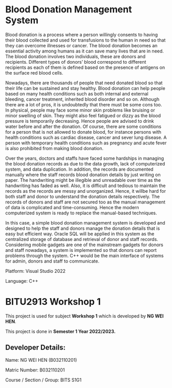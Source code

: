# Blood Donation Management System

Blood donation is a process where a person willingly consents to having their blood collected and used for transfusions to the human in need so that they can overcome illnesses or cancer. The blood donation becomes an essential activity among humans as it can save many lives that are in need. The blood donation involves two individuals, these are donors and recipients. Different types of donors’ blood correspond to different recipients as each of them is defined based on the presence of antigens on the surface red blood cells.

Nowadays, there are thousands of people that need donated blood so that their life can be sustained and stay healthy. Blood donation can help people based on many health conditions such as both internal and external bleeding, cancer treatment, inherited blood disorder and so on. Although there are a lot of pros, it is undoubtedly
that there must be some cons too. In physical, people may face some minor skin problems like bruising or minor swelling of skin. They might also feel fatigued or dizzy as the blood pressure is temporarily decreasing. Hence people are advised to drink water before and after the donation. Of course, there are some conditions for a person
that is not allowed to donate blood, for instance persons with health conditions such as cardiac disease, cancer and sever lung disease. A person with temporary health conditions such as pregnancy and acute fever is also prohibited from making blood donation.

Over the years, doctors and staffs have faced some hardships in managing the blood donation records as due to the data growth, lack of computerized system, and data duplication. In addition, the records are documented manually where the staff records blood donation details by just writing on paper. The handwriting might be illegible and unreadable over time as the handwriting has faded as well. Also, it is difficult and tedious to maintain the records as the records are messy and unorganized. Hence, it willbe hard for both staff and donor to understand the donation details respectively. The records of donors and staff are not secured too as the manual management of data is complicated and time-consuming. Hence the modern computerized system is ready to replace the manual-based techniques.

In this case, a simple blood donation management system is developed and designed to help the staff and donors manage the donation details that is easy but efficient way. Oracle SQL will be applied in this system as the centralized storage of database and retrieval of donor and staff records. Considering mobile gadgets are one of the mainstream gadgets for donors and staff nowadays, a system is implemented so that donors can report problems through the system. C++ would be the main interface of systems for admin, donors and staff to communicate.

Platform: Visual Studio 2022

Language: C++

# BITU2913 Workshop 1

This project is used for subject **Workshop 1** which is developed by **NG WEI HEN**.

This project is done in **Semester 1 Year 2022/2023.**

## **Developer Details:**

Name: NG WEI HEN (B032110201)

Matric Number: B032110201

Course / Section / Group: BITS S1G1
